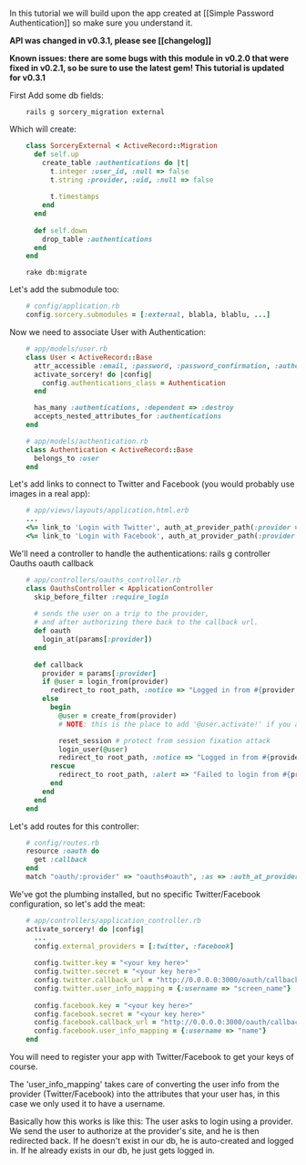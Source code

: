 In this tutorial we will build upon the app created at [[Simple Password Authentication]] so make sure you understand it.

**API was changed in v0.3.1, please see [[changelog]]**

**Known issues: there are some bugs with this module in v0.2.0 that were fixed in v0.2.1, so be sure to use the latest gem! This tutorial is updated for v0.3.1**

First Add some db fields:
```
    rails g sorcery_migration external
```

Which will create:
```ruby
    class SorceryExternal < ActiveRecord::Migration
      def self.up
        create_table :authentications do |t|
          t.integer :user_id, :null => false
          t.string :provider, :uid, :null => false
    
          t.timestamps
        end
      end
    
      def self.down
        drop_table :authentications
      end
    end
```
```
    rake db:migrate
```

Let's add the submodule too:
```ruby
    # config/application.rb
    config.sorcery.submodules = [:external, blabla, blablu, ...]
```

Now we need to associate User with Authentication:
```ruby
    # app/models/user.rb
    class User < ActiveRecord::Base
      attr_accessible :email, :password, :password_confirmation, :authentications_attributes
      activate_sorcery! do |config|
        config.authentications_class = Authentication
      end

      has_many :authentications, :dependent => :destroy
      accepts_nested_attributes_for :authentications
    end
```
```ruby
    # app/models/authentication.rb
    class Authentication < ActiveRecord::Base
      belongs_to :user
    end
```

Let's add links to connect to Twitter and Facebook (you would probably use images in a real app):
```ruby
    # app/views/layouts/application.html.erb
    ...
    <%= link_to 'Login with Twitter', auth_at_provider_path(:provider => :twitter) %> | 
    <%= link_to 'Login with Facebook', auth_at_provider_path(:provider => :facebook) %>
```

We'll need a controller to handle the authentications:
    rails g controller Oauths oauth callback
```ruby
    # app/controllers/oauths_controller.rb
    class OauthsController < ApplicationController
      skip_before_filter :require_login
      
      # sends the user on a trip to the provider,
      # and after authorizing there back to the callback url.
      def oauth
        login_at(params[:provider])
      end
      
      def callback
        provider = params[:provider]
        if @user = login_from(provider)
          redirect_to root_path, :notice => "Logged in from #{provider.titleize}!"
        else
          begin
            @user = create_from(provider)
            # NOTE: this is the place to add '@user.activate!' if you are using user_activation submodule

            reset_session # protect from session fixation attack
            login_user(@user)
            redirect_to root_path, :notice => "Logged in from #{provider.titleize}!"
          rescue
            redirect_to root_path, :alert => "Failed to login from #{provider.titleize}!"
          end
        end
      end
    end
```

Let's add routes for this controller:
```ruby
    # config/routes.rb
    resource :oauth do
      get :callback
    end
    match "oauth/:provider" => "oauths#oauth", :as => :auth_at_provider
```

We've got the plumbing installed, but no specific Twitter/Facebook configuration, so let's add the meat:
```ruby
    # app/controllers/application_controller.rb
    activate_sorcery! do |config|
      ...
      config.external_providers = [:twitter, :facebook]
      
      config.twitter.key = "<your key here>"
      config.twitter.secret = "<your key here>"
      config.twitter.callback_url = "http://0.0.0.0:3000/oauth/callback?provider=twitter"
      config.twitter.user_info_mapping = {:username => "screen_name"}
      
      config.facebook.key = "<your key here>"
      config.facebook.secret = "<your key here>"
      config.facebook.callback_url = "http://0.0.0.0:3000/oauth/callback?provider=facebook"
      config.facebook.user_info_mapping = {:username => "name"}
    end
```
You will need to register your app with Twitter/Facebook to get your keys of course.

The 'user_info_mapping' takes care of converting the user info from the provider (Twitter/Facebook) into the attributes that your user has, in this case we only used it to have a username.

Basically how this works is like this:
The user asks to login using a provider. We send the user to authorize at the provider's site, and he is then redirected back. If he doesn't exist in our db, he is auto-created and logged in. If he already exists in our db, he just gets logged in.